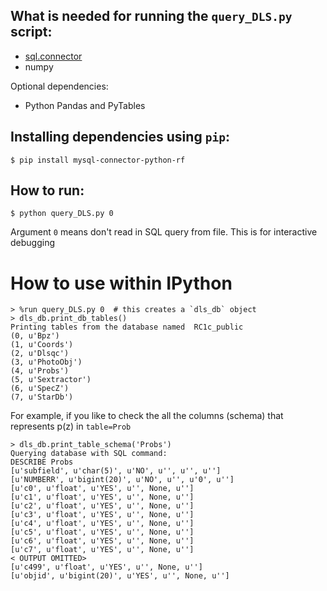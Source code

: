 ## What is needed for running the `query_DLS.py` script:  
* [sql.connector](https://pypi.python.org/pypi/mysql-connector-python-rf/2.1.3)
* numpy 

Optional dependencies:   
* Python Pandas and PyTables 


## Installing dependencies using `pip`:
```
$ pip install mysql-connector-python-rf
```

## How to run:
```
$ python query_DLS.py 0 
```
Argument `0` means don't read in SQL query from file. 
This is for interactive debugging 

# How to use within IPython
```
> %run query_DLS.py 0  # this creates a `dls_db` object 
> dls_db.print_db_tables() 
Printing tables from the database named  RC1c_public
(0, u'Bpz')
(1, u'Coords')
(2, u'Dlsqc')
(3, u'PhotoObj')
(4, u'Probs')
(5, u'Sextractor')
(6, u'SpecZ')
(7, u'StarDb')
```
For example, if you like to check the all the columns (schema) that represents p(z) in `table=Prob`
```
> dls_db.print_table_schema('Probs')
Querying database with SQL command:
DESCRIBE Probs
[u'subfield', u'char(5)', u'NO', u'', u'', u'']
[u'NUMBERR', u'bigint(20)', u'NO', u'', u'0', u'']
[u'c0', u'float', u'YES', u'', None, u'']
[u'c1', u'float', u'YES', u'', None, u'']
[u'c2', u'float', u'YES', u'', None, u'']
[u'c3', u'float', u'YES', u'', None, u'']
[u'c4', u'float', u'YES', u'', None, u'']
[u'c5', u'float', u'YES', u'', None, u'']
[u'c6', u'float', u'YES', u'', None, u'']
[u'c7', u'float', u'YES', u'', None, u'']
< OUTPUT OMITTED>
[u'c499', u'float', u'YES', u'', None, u'']
[u'objid', u'bigint(20)', u'YES', u'', None, u'']
```


